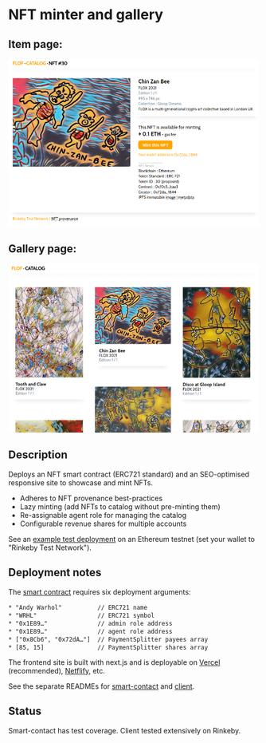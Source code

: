# NFT minter and gallery

## Item page:

![NFT display/minting page](/docs/images/nft-agent-01.png?raw=true "NFT display/minting page")

## Gallery page:

![NFT gallery page](/docs/images/nft-agent-02.png?raw=true "NFT gallery page")

## Description

Deploys an NFT smart contract (ERC721 standard) and an SEO-optimised responsive site to showcase and mint NFTs.

* Adheres to NFT provenance best-practices
* Lazy minting (add NFTs to catalog without pre-minting them)
* Re-assignable agent role for managing the catalog
* Configurable revenue shares for multiple accounts

See an [example test deployment](https://nft-agent.vercel.app/) on an Ethereum testnet (set your wallet to "Rinkeby Test Network").

## Deployment notes

The [smart contract](/stephanfowler//nft-agent/blob/main/smart-contract/contracts/NFTagent.sol) requires six deployment arguments:

```
* "Andy Warhol"          // ERC721 name
* "WRHL"                 // ERC721 symbol
* "0x1E89…"              // admin role address
* "0x1E89…"              // agent role address
* ["0x8Cb6", "0x72dA…"]  // PaymentSplitter payees array
* [85, 15]               // PaymentSplitter shares array
```

The frontend site is built with next.js and is deployable on [Vercel](https://vercel.com/) (recommended), [Netflify](https://www.netlify.com/), etc.

See the separate READMEs for [smart-contact](/smart-contract/) and [client](/client/).

## Status

Smart-contact has test coverage.
Client tested extensively on Rinkeby.
